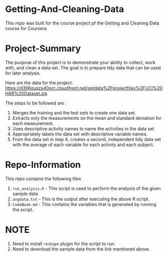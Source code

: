 # Getting-And-Cleaning-Data
This repo was built for the course project pf the Getting and Cleaning Data course for Coursera

# Project-Summary
The purpose of this project is to demonstrate your ability to collect, work with, and clean a data set. The goal is to prepare tidy data that can be used for later analysis.

Here are the data for the project:
https://d396qusza40orc.cloudfront.net/getdata%2Fprojectfiles%2FUCI%20HAR%20Dataset.zip

The steps to be followed are :
1. Merges the training and the test sets to create one data set.
2. Extracts only the measurements on the mean and standard deviation for each measurement.
3. Uses descriptive activity names to name the activities in the data set
4. Appropriately labels the data set with descriptive variable names.
5. From the data set in step 4, creates a second, independent tidy data set with the average of each variable for each activity and each      subject.

# Repo-Information
This repo contains the following files

1. `run_analysis.R` - This script is used to perform the analysis of the given sample data
2. `avgdata.txt` - This is the output after executing the above R script.
3. `CodeBook.md` - This contains the variables that is generated by running the script.

# NOTE
1. Need to install `reshape` plugin for the script to run.
2. Need to download the sample data from the link mentioned above.
